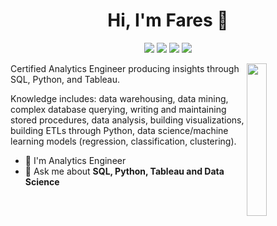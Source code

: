 
<h1 align="center">Hi, I'm Fares 👋</h1>
<p align="center">
    <a href="https://www.linkedin.com/in/fareshassan087"><img src="https://img.shields.io/badge/linkedin-%230177B5?style=flat&logo=linkedin&logoColor=white"/></a>
    <a href="https://www.youtube.com/@whatab0utdata"><img src="https://img.shields.io/badge/youtube-%23FF0000?style=flat&logo=youtube&logoColor=white"/></a>
    <a href="https://medium.com/@fareshassan087"><img src="https://img.shields.io/badge/Medium-%9CF?style=flat&logo=Medium&logoColor=black"/></a>
    <a href="https://public.tableau.com/app/profile/fareshassan087"><img src="https://img.shields.io/badge/Tableau-%9CF?style=flat&logo=Tableau&logoColor=black"/></a>
  </p>
  
  <img src="https://github.com/mohamedabusrea/mohamedabusrea/blob/master/profile-img.png" align="right" width="25%"/>

Certified Analytics Engineer producing insights through SQL, Python, and Tableau. 

Knowledge includes: data warehousing, data mining, complex database querying, writing and maintaining stored procedures, data analysis, building visualizations, building ETLs through Python, data science/machine learning models (regression, classification, clustering).

- 🔭 I'm Analytics Engineer 
- 💬 Ask me about **SQL, Python, Tableau and Data Science**
